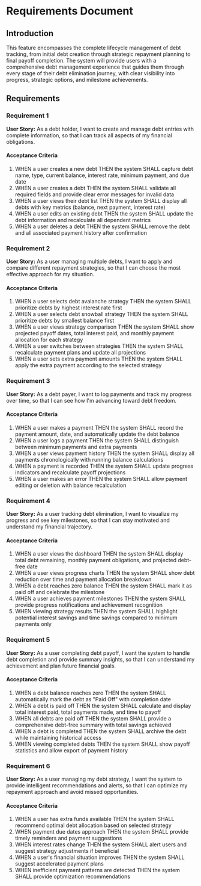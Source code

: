 # Requirements Document

## Introduction

This feature encompasses the complete lifecycle management of debt tracking, from initial debt creation through strategic repayment planning to final payoff completion. The system will provide users with a comprehensive debt management experience that guides them through every stage of their debt elimination journey, with clear visibility into progress, strategic options, and milestone achievements.

## Requirements

### Requirement 1

**User Story:** As a debt holder, I want to create and manage debt entries with complete information, so that I can track all aspects of my financial obligations.

#### Acceptance Criteria

1. WHEN a user creates a new debt THEN the system SHALL capture debt name, type, current balance, interest rate, minimum payment, and due date
2. WHEN a user creates a debt THEN the system SHALL validate all required fields and provide clear error messages for invalid data
3. WHEN a user views their debt list THEN the system SHALL display all debts with key metrics (balance, next payment, interest rate)
4. WHEN a user edits an existing debt THEN the system SHALL update the debt information and recalculate all dependent metrics
5. WHEN a user deletes a debt THEN the system SHALL remove the debt and all associated payment history after confirmation

### Requirement 2

**User Story:** As a user managing multiple debts, I want to apply and compare different repayment strategies, so that I can choose the most effective approach for my situation.

#### Acceptance Criteria

1. WHEN a user selects debt avalanche strategy THEN the system SHALL prioritize debts by highest interest rate first
2. WHEN a user selects debt snowball strategy THEN the system SHALL prioritize debts by smallest balance first
3. WHEN a user views strategy comparison THEN the system SHALL show projected payoff dates, total interest paid, and monthly payment allocation for each strategy
4. WHEN a user switches between strategies THEN the system SHALL recalculate payment plans and update all projections
5. WHEN a user sets extra payment amounts THEN the system SHALL apply the extra payment according to the selected strategy

### Requirement 3

**User Story:** As a debt payer, I want to log payments and track my progress over time, so that I can see how I'm advancing toward debt freedom.

#### Acceptance Criteria

1. WHEN a user makes a payment THEN the system SHALL record the payment amount, date, and automatically update the debt balance
2. WHEN a user logs a payment THEN the system SHALL distinguish between minimum payments and extra payments
3. WHEN a user views payment history THEN the system SHALL display all payments chronologically with running balance calculations
4. WHEN a payment is recorded THEN the system SHALL update progress indicators and recalculate payoff projections
5. WHEN a user makes an error THEN the system SHALL allow payment editing or deletion with balance recalculation

### Requirement 4

**User Story:** As a user tracking debt elimination, I want to visualize my progress and see key milestones, so that I can stay motivated and understand my financial trajectory.

#### Acceptance Criteria

1. WHEN a user views the dashboard THEN the system SHALL display total debt remaining, monthly payment obligations, and projected debt-free date
2. WHEN a user views progress charts THEN the system SHALL show debt reduction over time and payment allocation breakdown
3. WHEN a debt reaches zero balance THEN the system SHALL mark it as paid off and celebrate the milestone
4. WHEN a user achieves payment milestones THEN the system SHALL provide progress notifications and achievement recognition
5. WHEN viewing strategy results THEN the system SHALL highlight potential interest savings and time savings compared to minimum payments only

### Requirement 5

**User Story:** As a user completing debt payoff, I want the system to handle debt completion and provide summary insights, so that I can understand my achievement and plan future financial goals.

#### Acceptance Criteria

1. WHEN a debt balance reaches zero THEN the system SHALL automatically mark the debt as "Paid Off" with completion date
2. WHEN a debt is paid off THEN the system SHALL calculate and display total interest paid, total payments made, and time to payoff
3. WHEN all debts are paid off THEN the system SHALL provide a comprehensive debt-free summary with total savings achieved
4. WHEN a debt is completed THEN the system SHALL archive the debt while maintaining historical access
5. WHEN viewing completed debts THEN the system SHALL show payoff statistics and allow export of payment history

### Requirement 6

**User Story:** As a user managing my debt strategy, I want the system to provide intelligent recommendations and alerts, so that I can optimize my repayment approach and avoid missed opportunities.

#### Acceptance Criteria

1. WHEN a user has extra funds available THEN the system SHALL recommend optimal debt allocation based on selected strategy
2. WHEN payment due dates approach THEN the system SHALL provide timely reminders and payment suggestions
3. WHEN interest rates change THEN the system SHALL alert users and suggest strategy adjustments if beneficial
4. WHEN a user's financial situation improves THEN the system SHALL suggest accelerated payment plans
5. WHEN inefficient payment patterns are detected THEN the system SHALL provide optimization recommendations
